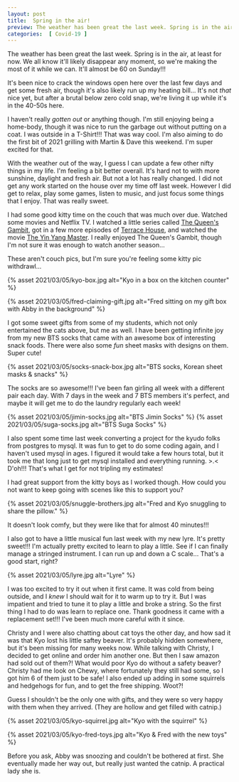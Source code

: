 ```yaml
---
layout: post
title:  Spring in the air!
preview: The weather has been great the last week. Spring is in the air, at least for now. We all know it'll likely disappear any moment, so we're making the most of it while we can.
categories:  [ Covid-19 ]
---
```


The weather has been great the last week. Spring is in the air, at least for now. We all know it'll likely disappear any moment, so we're making the most of it while we can. It'll almost be 60 on Sunday!!!

It's been nice to crack the windows open here over the last few days and get some fresh air, though it's also likely run up my heating bill... It's not *that* nice yet, but after a brutal below zero cold snap, we're living it up while it's in the 40-50s here.

I haven't really *gotten out* or anything though. I'm still enjoying being a home-body, though it was nice to run the garbage out without putting on a coat. I was outside in a T-Shirt!!! That was way cool. I'm also aiming to do the first bit of 2021 grilling with Martin & Dave this weekend. I'm super excited for that. 

With the weather out of the way, I guess I can update a few other nifty things in my life. I'm feeling a bit better overall. It's hard not to with more sunshine, daylight and fresh air. But not a lot has really changed. I did not get any work started on the house over my time off last week. However I did get to relax, play some games, listen to music, and just focus some things that I enjoy. That was really sweet. 

I had some good kitty time on the couch that was much over due. Watched some movies and Netflix TV. I watched a little series called [The Queen's Gambit](https://www.netflix.com/title/80234304), got in a few more episodes of [Terrace House](https://www.netflix.com/title/80212301), and watched the movie [The Yin Yang Master](netflix.com/title/81386963). I really enjoyed The Queen's Gambit, though I'm not sure it was enough to watch another season... 

These aren't couch pics, but I'm sure you're feeling some kitty pic withdrawl...

{% asset 2021/03/05/kyo-box.jpg alt="Kyo in a box on the kitchen counter" %}

{% asset 2021/03/05/fred-claiming-gift.jpg alt="Fred sitting on my gift box with Abby in the background" %}

I got some sweet gifts from some of my students, which not only entertained the cats above, but me as well. I have been getting infinite joy from my new BTS socks that came with an awesome box of interesting snack foods. There were also some *fun* sheet masks with designs on them. Super cute! 

{% asset 2021/03/05/socks-snack-box.jpg alt="BTS socks, Korean sheet masks & snacks" %}

The socks are so awesome!!! I've been fan girling all week with a different pair each day. With 7 days in the week and 7 BTS members it's perfect, and maybe it will get me to do the laundry regularly each week! 

{% asset 2021/03/05/jimin-socks.jpg alt="BTS Jimin Socks" %}
{% asset 2021/03/05/suga-socks.jpg alt="BTS Suga Socks" %}

I also spent some time last week converting a project for the kyudo folks from postgres to mysql. It was fun to get to do some coding again, and I haven't used mysql in ages. I figured it would take a few hours total, but it took me that long just to get mysql installed and everything running. >.< D'oh!!! That's what I get for not tripling my estimates!

I had great support from the kitty boys as I worked though. How could you not want to keep going with scenes like this to support you?

{% asset 2021/03/05/snuggle-brothers.jpg alt="Fred and Kyo snuggling to share the pillow." %}

It doesn't look comfy, but they were like that for almost 40 minutes!!!

I also got to have a little musical fun last week with my new lyre. It's pretty sweet!!! I'm actually pretty excited to learn to play a little. See if I can finally manage a stringed instrument. I can run up and down a C scale... That's a good start, right?

{% asset 2021/03/05/lyre.jpg alt="Lyre" %}

I was too excited to try it out when it first came. It was cold from being outside, and I *knew* I should wait for it to warm up to try it. But I was impatient and tried to tune it to play a little and broke a string. So the first thing I had to do was learn to replace one. Thank goodness it came with a replacement set!!! I've been much more careful with it since. 

Christy and I were also chatting about cat toys the other day, and how sad it was that Kyo lost his little saftey beaver. It's probably hidden somewhere, but it's been missing for many weeks now. While talking with Christy, I decided to get online and order him another one. But then I saw amazon had sold out of them?! What would poor Kyo do without a safety beaver? Christy had me look on Chewy, where fortunately they still had some, so I got him 6 of them just to be safe! I also ended up adding in some squirrels and hedgehogs for fun, and to get the free shipping. Woot?!

Guess I shouldn't be the only one with gifts, and they were so very happy with them when they arrived. (They are hollow and get filled with catnip.)

{% asset 2021/03/05/kyo-squirrel.jpg alt="Kyo with the squirrel" %}

{% asset 2021/03/05/kyo-fred-toys.jpg alt="Kyo & Fred with the new toys" %}

Before you ask, Abby was snoozing and couldn't be bothered at first. She eventually made her way out, but really just wanted the catnip. A practical lady she is. 